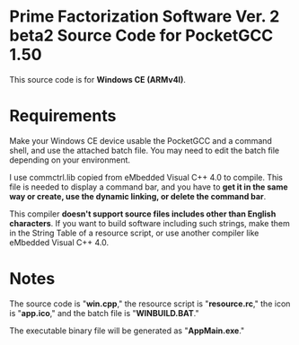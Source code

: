 # Prime Factorization Software Ver. 2 beta2 Source Code for PocketGCC 1.50
This source code is for **Windows CE (ARMv4I)**.

# Requirements
Make your Windows CE device usable the PocketGCC and a command shell, and use the attached batch file. You may need to edit the batch file depending on your environment.

I use commctrl.lib copied from eMbedded Visual C++ 4.0 to compile. This file is needed to display a command bar, and you have to **get it in the same way or create, use the dynamic linking, or delete the command bar**.

This compiler **doesn't support source files includes other than English characters**. If you want to build software including such strings, make them in the String Table of a resource script, or use another compiler like eMbedded Visual C++ 4.0.

# Notes
The source code is "**win.cpp**," the resource script is "**resource.rc**," the icon is "**app.ico**," and the batch file is "**WINBUILD.BAT**."

The executable binary file will be generated as "**AppMain.exe**."